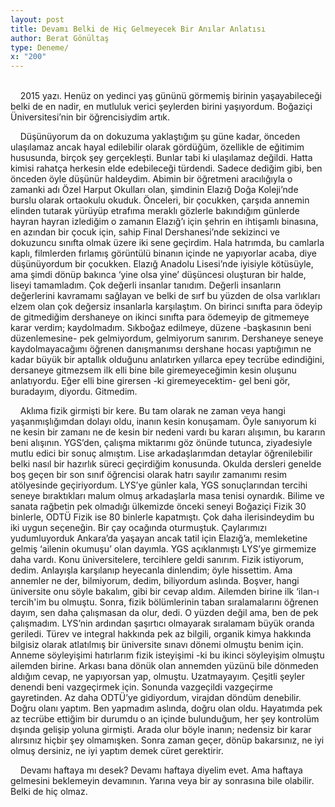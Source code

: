 ```yaml
---
layout: post
title: Devamı Belki de Hiç Gelmeyecek Bir Anılar Anlatısı
author: Berat Gönültaş
type: Deneme/
x: "200"
---
```

<br/>
&nbsp;&nbsp;&nbsp;&nbsp;2015 yazı. Henüz on yedinci yaş gününü görmemiş birinin yaşayabileceği belki de en nadir, en mutluluk verici şeylerden birini yaşıyordum. Boğaziçi Üniversitesi’nin bir öğrencisiydim artık.

&nbsp;&nbsp;&nbsp;&nbsp;Düşünüyorum da on dokuzuma yaklaştığım şu güne kadar, önceden ulaşılamaz ancak hayal edilebilir olarak gördüğüm, özellikle de eğitimim hususunda, birçok şey gerçekleşti. Bunlar tabi ki ulaşılamaz değildi. Hatta kimisi rahatça herkesin elde edebileceği türdendi. Sadece dediğim gibi, ben önceden öyle düşünür haldeydim. Abimin bir öğretmeni aracılığıyla o zamanki adı Özel Harput Okulları olan, şimdinin Elazığ Doğa Koleji’nde burslu olarak ortaokulu okuduk. Önceleri, bir çocukken, çarşıda annemin elinden tutarak yürüyüp etrafıma meraklı gözlerle bakındığım günlerde hayran hayran izlediğim o zamanın Elazığ’ı için şehrin en ihtişamlı binasına, en azından bir çocuk için, sahip Final Dershanesi’nde sekizinci ve dokuzuncu sınıfta olmak üzere iki sene geçirdim. Hala hatrımda, bu camlarla kaplı, filmlerden fırlamış görüntülü binanın içinde ne yapıyorlar acaba, diye düşünüyordum bir çocukken. Elazığ Anadolu Lisesi’nde iyisiyle kötüsüyle, ama şimdi dönüp bakınca ‘yine olsa yine’ düşüncesi oluşturan bir halde, liseyi tamamladım. Çok değerli insanlar tanıdım. Değerli insanların değerlerini kavramamı sağlayan ve belki de sırf bu yüzden de olsa varlıkları elzem olan çok değersiz insanlarla karşılaştım. On birinci sınıfta para ödeyip de gitmediğim dershaneye on ikinci sınıfta para ödemeyip de gitmemeye karar verdim; kaydolmadım. Sıkboğaz edilmeye, düzene -başkasının beni düzenlemesine- pek gelmiyordum, gelmiyorum sanırım. Dershaneye seneye kaydolmayacağımı öğrenen danışmanımsı dershane hocası yaptığımın ne kadar büyük bir aptallık olduğunu anlatırken yıllarca epey tecrübe edindiğini, dersaneye gitmezsem ilk elli bine bile giremeyeceğimin kesin oluşunu anlatıyordu. Eğer elli bine girersen -ki giremeyecektim- gel beni gör, buradayım, diyordu. Gitmedim.

&nbsp;&nbsp;&nbsp;&nbsp;Aklıma fizik girmişti bir kere. Bu tam olarak ne zaman veya hangi yaşanmışlığımdan dolayı oldu, inanın kesin konuşamam. Öyle sanıyorum ki ne kesin bir zamanı ne de kesin bir nedeni vardı bu kararı alışımın, bu kararın beni alışının. YGS’den, çalışma miktarımı göz önünde tutunca, ziyadesiyle mutlu edici bir sonuç almıştım. Lise arkadaşlarımdan detaylar öğrenilebilir belki nasıl bir hazırlık süreci geçirdiğim konusunda. Okulda dersleri genelde boş geçen bir son sınıf öğrencisi olarak hatrı sayılır zamanımı resim atölyesinde geçiriyordum. LYS’ye günler kala, YGS sonuçlarından tercihi seneye bıraktıkları malum olmuş arkadaşlarla masa tenisi oynardık. Bilime ve sanata rağbetin pek olmadığı ülkemizde önceki seneyi Boğaziçi Fizik 30 binlerle, ODTÜ Fizik ise 80 binlerle kapatmıştı. Çok daha ilerisindeydim bu iki uygun seçeneğin. Bir çay ocağında oturmuştuk. Çaylarımızı yudumluyorduk Ankara’da yaşayan ancak tatil için Elazığ’a, memleketine gelmiş ‘ailenin okumuşu’ olan dayımla. YGS açıklanmıştı LYS’ye girmemize daha vardı. Konu üniversitelere, tercihlere geldi sanırım. Fizik istiyorum, dedim. Anlayışla karşılanıp heyecanla dinlendim; öyle hissettim. Ama annemler ne der, bilmiyorum, dedim, biliyordum aslında. Boşver, hangi üniversite onu söyle bakalım, gibi bir cevap aldım. Ailemden birine ilk ‘ilan-ı tercih'im bu olmuştu. Sonra, fizik bölümlerinin taban sıralamalarını öğrenen dayım, sen daha çalışmasan da olur, dedi. O yüzden değil ama, ben de pek çalışmadım. LYS’nin ardından şaşırtıcı olmayarak sıralamam büyük oranda geriledi. Türev ve integral hakkında pek az bilgili, organik kimya hakkında bilgisiz olarak atlatılmış bir üniversite sınavı dönemi olmuştu benim için. Anneme söyleyişimi hatırlarım fizik isteyişimi -ki bu ikinci söyleyişim olmuştu ailemden birine. Arkası bana dönük olan annemden yüzünü bile dönmeden aldığım cevap, ne yapıyorsan yap, olmuştu. Uzatmayayım. Çeşitli şeyler denendi beni vazgeçirmek için. Sonunda vazgeçildi vazgeçirme gayretinden. Az daha ODTÜ’ye gidiyordum, virajdan döndüm denebilir. Doğru olanı yaptım. Ben yapmadım aslında, doğru olan oldu. Hayatımda pek az tecrübe ettiğim bir durumdu o an içinde bulunduğum, her şey kontrolüm dışında gelişip yoluna girmişti. Arada olur böyle inanın; nedensiz bir karar alırsınız hiçbir şey olmamışken. Sonra zaman geçer, dönüp bakarsınız, ne iyi olmuş dersiniz, ne iyi yaptım demek cüret gerektirir.

&nbsp;&nbsp;&nbsp;&nbsp;Devamı haftaya mı desek? Devamı haftaya diyelim evet. Ama haftaya gelmesini beklemeyin devamının. Yarına veya bir ay sonrasına bile olabilir. Belki de hiç olmaz.
